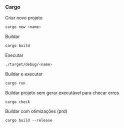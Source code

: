 ### Cargo

Criar novo projeto
```sh
cargo new <name>
```

Buildar 
```sh
cargo build
```

Executar 
```sh
./target/debug/<name>
```

Buildar e executar
```sh
cargo run
```

Buildar projeto sem gerar executável para checar erros
```
cargo check
```

Buildar com otimizaçōes (prd)

```
cargo build --release
```